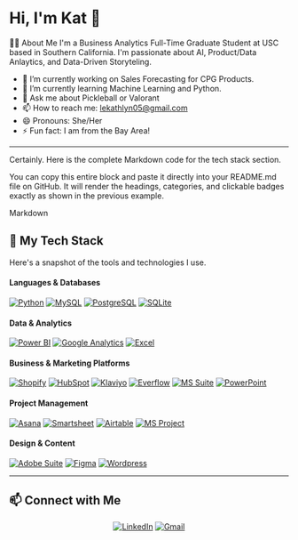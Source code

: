 # Hi, I'm Kat 👋

👨‍💻 About Me
I'm a Business Analytics Full-Time Graduate Student at USC based in Southern California. I'm passionate about AI, Product/Data Anlaytics, and Data-Driven Storyteling.

- 🔭 I’m currently working on Sales Forecasting for CPG Products.
- 🌱 I’m currently learning Machine Learning and Python.
- 💬 Ask me about Pickleball or Valorant
- 📫 How to reach me: lekathlyn05@gmail.com
- 😄 Pronouns: She/Her
- ⚡ Fun fact: I am from the Bay Area!

---

Certainly. Here is the complete Markdown code for the tech stack section.

You can copy this entire block and paste it directly into your README.md file on GitHub. It will render the headings, categories, and clickable badges exactly as shown in the previous example.

Markdown

## 🚀 My Tech Stack

Here's a snapshot of the tools and technologies I use.

#### Languages & Databases
<p align="left">
  <a href="https://www.python.org" target="_blank" rel="noreferrer"><img src="https://img.shields.io/badge/python-3670A0?style=for-the-badge&logo=python&logoColor=ffdd54" alt="Python"></a>
  <a href="https://www.mysql.com/" target="_blank" rel="noreferrer"><img src="https://img.shields.io/badge/mysql-%2300f.svg?style=for-the-badge&logo=mysql&logoColor=white" alt="MySQL"></a>
  <a href="https://www.postgresql.org" target="_blank" rel="noreferrer"><img src="https://img.shields.io/badge/postgres-%23316192.svg?style=for-the-badge&logo=postgresql&logoColor=white" alt="PostgreSQL"></a>
  <a href="https://www.sqlite.org/" target="_blank" rel="noreferrer"><img src="https://img.shields.io/badge/sqlite-%2307405e.svg?style=for-the-badge&logo=sqlite&logoColor=white" alt="SQLite"></a>
</p>

#### Data & Analytics
<p align="left">
  <a href="https://powerbi.microsoft.com/en-us/" target="_blank" rel="noreferrer"><img src="https://img.shields.io/badge/Power_BI-F2C811?style=for-the-badge&logo=powerbi&logoColor=black" alt="Power BI"></a>
  <a href="https://analytics.google.com/" target="_blank" rel="noreferrer"><img src="https://img.shields.io/badge/Google_Analytics-E37400?style=for-the-badge&logo=google-analytics&logoColor=white" alt="Google Analytics"></a>
  <a href="https://www.microsoft.com/en-us/microsoft-365/excel" target="_blank" rel="noreferrer"><img src="https://img.shields.io/badge/Excel-217346?style=for-the-badge&logo=microsoft-excel&logoColor=white" alt="Excel"></a>
</p>

#### Business & Marketing Platforms
<p align="left">
  <a href="https://www.shopify.com/" target="_blank" rel="noreferrer"><img src="https://img.shields.io/badge/Shopify-7AB55C?style=for-the-badge&logo=shopify&logoColor=white" alt="Shopify"></a>
  <a href="https://www.hubspot.com/" target="_blank" rel="noreferrer"><img src="https://img.shields.io/badge/HubSpot-FF7A59?style=for-the-badge&logo=hubspot&logoColor=white" alt="HubSpot"></a>
  <a href="https://www.klaviyo.com/" target="_blank" rel="noreferrer"><img src="https://img.shields.io/badge/Klaviyo-24445B?style=for-the-badge&logo=klaviyo&logoColor=white" alt="Klaviyo"></a>
  <a href="https://everflow.io/" target="_blank" rel="noreferrer"><img src="https://img.shields.io/badge/Everflow-3A2D7D?style=for-the-badge" alt="Everflow"></a>
  <a href="https://www.microsoft.com/en-us/microsoft-365" target="_blank" rel="noreferrer"><img src="https://img.shields.io/badge/Microsoft_Office-D83B01?style=for-the-badge&logo=microsoft-office&logoColor=white" alt="MS Suite"></a>
  <a href="https://www.microsoft.com/en-us/power-platform/products/power-point" target="_blank" rel="noreferrer"><img src="https://img.shields.io/badge/PowerPoint-B7472A?style=for-the-badge&logo=microsoft-powerpoint&logoColor=white" alt="PowerPoint"></a>
</p>

#### Project Management
<p align="left">
  <a href="https://asana.com/" target="_blank" rel="noreferrer"><img src="https://img.shields.io/badge/Asana-F06A6A?style=for-the-badge&logo=asana&logoColor=white" alt="Asana"></a>
  <a href="https://www.smartsheet.com/" target="_blank" rel="noreferrer"><img src="https://img.shields.io/badge/Smartsheet-2765C3?style=for-the-badge&logo=smartsheet&logoColor=white" alt="Smartsheet"></a>
  <a href="https://www.airtable.com/" target="_blank" rel="noreferrer"><img src="https://img.shields.io/badge/Airtable-FBCB3A?style=for-the-badge&logo=airtable&logoColor=black" alt="Airtable"></a>
  <a href="https://www.microsoft.com/en-us/microsoft-365/project/project-management-software" target="_blank" rel="noreferrer"><img src="https://img.shields.io/badge/MS_Project-217346?style=for-the-badge&logo=microsoft-project&logoColor=white" alt="MS Project"></a>
</p>

#### Design & Content
<p align="left">
  <a href="https://www.adobe.com/creativecloud.html" target="_blank" rel="noreferrer"><img src="https://img.shields.io/badge/Adobe_Suite-FF0000?style=for-the-badge&logo=adobe-creative-cloud&logoColor=white" alt="Adobe Suite"></a>
  <a href="https://www.figma.com/" target="_blank" rel="noreferrer"><img src="https://img.shields.io/badge/figma-%23F24E1E.svg?style=for-the-badge&logo=figma&logoColor=white" alt="Figma"></a>
  <a href="https://wordpress.org/" target="_blank" rel="noreferrer"><img src="https://img.shields.io/badge/Wordpress-21759B?style=for-the-badge&logo=wordpress&logoColor=white" alt="Wordpress"></a>
</p>

---

## 📫 Connect with Me

<p align="center">
  <a href="https://www.linkedin.com/in/lekathlyn/" target="_blank"><img src="https://img.shields.io/badge/linkedin-%230077B5.svg?style=for-the-badge&logo=linkedin&logoColor=white" alt="LinkedIn"></a>
  <a href="mailto:[lekathlyn05@gmail.com]"><img src="https://img.shields.io/badge/gmail-%23D14836.svg?style=for-the-badge&logo=gmail&logoColor=white" alt="Gmail"></a>
</p>

